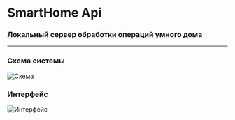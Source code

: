 # SmartHome Api
### Локальный сервер обработки операций умного дома

***
### Схема системы
![Схема](https://github.com/HoriFox/SmartHomeApi/blob/master/gitimg/Схема.png)

### Интерфейс
![Интерфейс](https://github.com/HoriFox/SmartHomeApi/blob/master/gitimg/Интерфейс.png)
